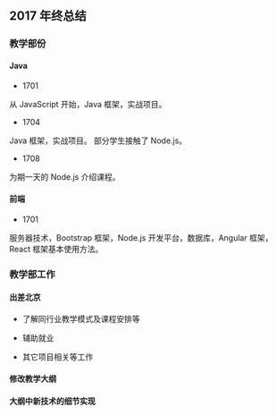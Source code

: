 ## 2017 年终总结

### 教学部份

#### Java

* 1701

从 JavaScript 开始，Java 框架，实战项目。

* 1704

Java 框架，实战项目。
部分学生接触了 Node.js。

* 1708

为期一天的 Node.js 介绍课程。

#### 前端

* 1701

服务器技术，Bootstrap 框架，Node.js 开发平台，数据库，Angular 框架，React 框架基本使用方法。

### 教学部工作

#### 出差北京

* 了解同行业教学模式及课程安排等

* 辅助就业

* 其它项目相关等工作

#### 修改教学大纲

#### 大纲中新技术的细节实现
